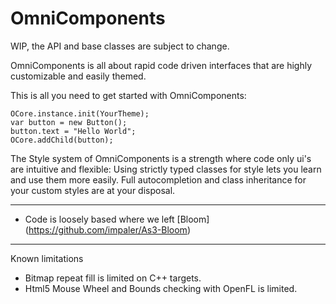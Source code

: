 OmniComponents
=============

WIP, the API and base classes are subject to change.

OmniComponents is all about rapid code driven interfaces that are highly customizable and easily themed.

This is all you need to get started with OmniComponents:

```
OCore.instance.init(YourTheme);
var button = new Button();
button.text = "Hello World";
OCore.addChild(button);
```

The Style system of OmniComponents is a strength where code only ui's are intuitive and flexible:
Using strictly typed classes for style lets you learn and use them more easily.
Full autocompletion and class inheritance for your custom styles are at your disposal.

------------

- Code is loosely based where we left [Bloom] (https://github.com/impaler/As3-Bloom)

------------

Known limitations

- Bitmap repeat fill is limited on C++ targets.
- Html5 Mouse Wheel and Bounds checking with OpenFL is limited.
